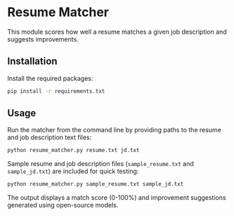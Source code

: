 # Resume Matcher

This module scores how well a resume matches a given job description and suggests improvements.

## Installation

Install the required packages:

```bash
pip install -r requirements.txt
```

## Usage

Run the matcher from the command line by providing paths to the resume and job description text files:

```bash
python resume_matcher.py resume.txt jd.txt
```

Sample resume and job description files (`sample_resume.txt` and `sample_jd.txt`)
are included for quick testing:

```bash
python resume_matcher.py sample_resume.txt sample_jd.txt
```

The output displays a match score (0-100%) and improvement suggestions generated using open-source models.
